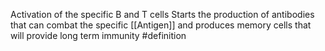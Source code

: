 Activation of the specific B and T cells
Starts the production of antibodies that can combat the specific [[Antigen]] and produces memory cells that will provide long term immunity
#definition